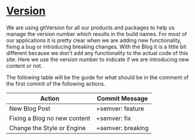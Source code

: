 # [Version](/README.md)
We are using gitVersion for all our products and packages to help us manage the version number which results in the build names.  For most of our applications it is pretty clear when we are adding new functionality, fixing a bug or introducing breaking changes.  With the Blog it is a little bit different because we don't add any functionality to the actual code of this site.  Here we use the version number to indicate if we are introducing new content or not.  

The following table will be the guide for what should be in the comment of the first commit of the following actions.

| Action | Commit Message |
|--------|----------------|
|New Blog Post|+semver: feature|
|Fixing a Blog no new content|+semver: fix |
|Change the Style or Engine| +semver: breaking |
